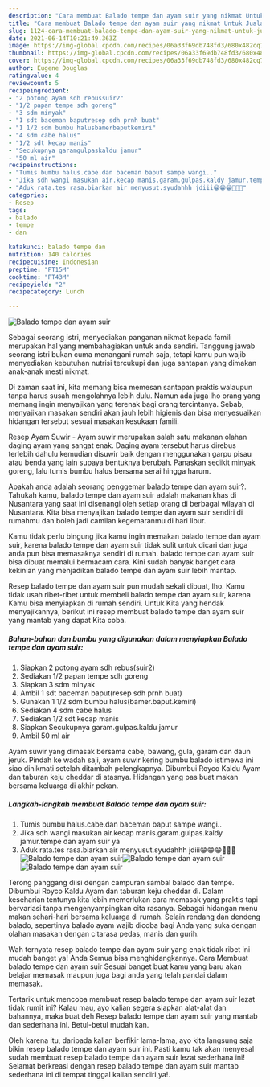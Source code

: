```yaml
---
description: "Cara membuat Balado tempe dan ayam suir yang nikmat Untuk Jualan"
title: "Cara membuat Balado tempe dan ayam suir yang nikmat Untuk Jualan"
slug: 1124-cara-membuat-balado-tempe-dan-ayam-suir-yang-nikmat-untuk-jualan
date: 2021-06-14T10:21:49.363Z
image: https://img-global.cpcdn.com/recipes/06a33f69db748fd3/680x482cq70/balado-tempe-dan-ayam-suir-foto-resep-utama.jpg
thumbnail: https://img-global.cpcdn.com/recipes/06a33f69db748fd3/680x482cq70/balado-tempe-dan-ayam-suir-foto-resep-utama.jpg
cover: https://img-global.cpcdn.com/recipes/06a33f69db748fd3/680x482cq70/balado-tempe-dan-ayam-suir-foto-resep-utama.jpg
author: Eugene Douglas
ratingvalue: 4
reviewcount: 5
recipeingredient:
- "2 potong ayam sdh rebussuir2"
- "1/2 papan tempe sdh goreng"
- "3 sdm minyak"
- "1 sdt baceman baputresep sdh prnh buat"
- "1 1/2 sdm bumbu halusbamerbaputkemiri"
- "4 sdm cabe halus"
- "1/2 sdt kecap manis"
- "Secukupnya garamgulpaskaldu jamur"
- "50 ml air"
recipeinstructions:
- "Tumis bumbu halus.cabe.dan baceman baput sampe wangi.."
- "Jika sdh wangi masukan air.kecap manis.garam.gulpas.kaldy jamur.tempe dan ayam suir ya"
- "Aduk rata.tes rasa.biarkan air menyusut.syudahhh jdiii😁😁😁🤤🤤🤤"
categories:
- Resep
tags:
- balado
- tempe
- dan

katakunci: balado tempe dan 
nutrition: 140 calories
recipecuisine: Indonesian
preptime: "PT15M"
cooktime: "PT43M"
recipeyield: "2"
recipecategory: Lunch

---
```



![Balado tempe dan ayam suir](https://img-global.cpcdn.com/recipes/06a33f69db748fd3/680x482cq70/balado-tempe-dan-ayam-suir-foto-resep-utama.jpg)

Sebagai seorang istri, menyediakan panganan nikmat kepada famili merupakan hal yang membahagiakan untuk anda sendiri. Tanggung jawab seorang istri bukan cuma menangani rumah saja, tetapi kamu pun wajib menyediakan kebutuhan nutrisi tercukupi dan juga santapan yang dimakan anak-anak mesti nikmat.

Di zaman  saat ini, kita memang bisa memesan santapan praktis walaupun tanpa harus susah mengolahnya lebih dulu. Namun ada juga lho orang yang memang ingin menyajikan yang terenak bagi orang tercintanya. Sebab, menyajikan masakan sendiri akan jauh lebih higienis dan bisa menyesuaikan hidangan tersebut sesuai masakan kesukaan famili. 

Resep Ayam Suwir - Ayam suwir merupakan salah satu makanan olahan daging ayam yang sangat enak. Daging ayam tersebut harus direbus terlebih dahulu kemudian disuwir baik dengan menggunakan garpu pisau atau benda yang lain supaya bentuknya berubah. Panaskan sedikit minyak goreng, lalu tumis bumbu halus bersama serai hingga harum.

Apakah anda adalah seorang penggemar balado tempe dan ayam suir?. Tahukah kamu, balado tempe dan ayam suir adalah makanan khas di Nusantara yang saat ini disenangi oleh setiap orang di berbagai wilayah di Nusantara. Kita bisa menyajikan balado tempe dan ayam suir sendiri di rumahmu dan boleh jadi camilan kegemaranmu di hari libur.

Kamu tidak perlu bingung jika kamu ingin memakan balado tempe dan ayam suir, karena balado tempe dan ayam suir tidak sulit untuk dicari dan juga anda pun bisa memasaknya sendiri di rumah. balado tempe dan ayam suir bisa dibuat memalui bermacam cara. Kini sudah banyak banget cara kekinian yang menjadikan balado tempe dan ayam suir lebih mantap.

Resep balado tempe dan ayam suir pun mudah sekali dibuat, lho. Kamu tidak usah ribet-ribet untuk membeli balado tempe dan ayam suir, karena Kamu bisa menyiapkan di rumah sendiri. Untuk Kita yang hendak menyajikannya, berikut ini resep membuat balado tempe dan ayam suir yang mantab yang dapat Kita coba.

<!--inarticleads1-->

##### Bahan-bahan dan bumbu yang digunakan dalam menyiapkan Balado tempe dan ayam suir:

1. Siapkan 2 potong ayam sdh rebus(suir2)
1. Sediakan 1/2 papan tempe sdh goreng
1. Siapkan 3 sdm minyak
1. Ambil 1 sdt baceman baput(resep sdh prnh buat)
1. Gunakan 1 1/2 sdm bumbu halus(bamer.baput.kemiri)
1. Sediakan 4 sdm cabe halus
1. Sediakan 1/2 sdt kecap manis
1. Siapkan Secukupnya garam.gulpas.kaldu jamur
1. Ambil 50 ml air


Ayam suwir yang dimasak bersama cabe, bawang, gula, garam dan daun jeruk. Pindah ke wadah saji, ayam suwir kering bumbu balado istimewa ini siao dinikmati setelah ditambah pelengkapnya. Dibumbui Royco Kaldu Ayam dan taburan keju cheddar di atasnya. Hidangan yang pas buat makan bersama keluarga di akhir pekan. 

<!--inarticleads2-->

##### Langkah-langkah membuat Balado tempe dan ayam suir:

1. Tumis bumbu halus.cabe.dan baceman baput sampe wangi..
1. Jika sdh wangi masukan air.kecap manis.garam.gulpas.kaldy jamur.tempe dan ayam suir ya
1. Aduk rata.tes rasa.biarkan air menyusut.syudahhh jdiii😁😁😁🤤🤤🤤
<img src="https://img-global.cpcdn.com/steps/201d26012da1ed1b/160x128cq70/balado-tempe-dan-ayam-suir-langkah-memasak-3-foto.jpg" alt="Balado tempe dan ayam suir"><img src="https://img-global.cpcdn.com/steps/ba0c3e410d1b1514/160x128cq70/balado-tempe-dan-ayam-suir-langkah-memasak-3-foto.jpg" alt="Balado tempe dan ayam suir"><img src="https://img-global.cpcdn.com/steps/8cc84ce4ffff28ad/160x128cq70/balado-tempe-dan-ayam-suir-langkah-memasak-3-foto.jpg" alt="Balado tempe dan ayam suir">

Terong panggang diisi dengan campuran sambal balado dan tempe. Dibumbui Royco Kaldu Ayam dan taburan keju cheddar di. Dalam keseharian tentunya kita lebih memerlukan cara memasak yang praktis tapi bervariasi tanpa mengenyampingkan cita rasanya. Sebagai hidangan menu makan sehari-hari bersama keluarga di rumah. Selain rendang dan dendeng balado, sepertinya balado ayam wajib dicoba bagi Anda yang suka dengan olahan masakan dengan citarasa pedas, manis dan gurih. 

Wah ternyata resep balado tempe dan ayam suir yang enak tidak ribet ini mudah banget ya! Anda Semua bisa menghidangkannya. Cara Membuat balado tempe dan ayam suir Sesuai banget buat kamu yang baru akan belajar memasak maupun juga bagi anda yang telah pandai dalam memasak.

Tertarik untuk mencoba membuat resep balado tempe dan ayam suir lezat tidak rumit ini? Kalau mau, ayo kalian segera siapkan alat-alat dan bahannya, maka buat deh Resep balado tempe dan ayam suir yang mantab dan sederhana ini. Betul-betul mudah kan. 

Oleh karena itu, daripada kalian berfikir lama-lama, ayo kita langsung saja bikin resep balado tempe dan ayam suir ini. Pasti kamu tak akan menyesal sudah membuat resep balado tempe dan ayam suir lezat sederhana ini! Selamat berkreasi dengan resep balado tempe dan ayam suir mantab sederhana ini di tempat tinggal kalian sendiri,ya!.

